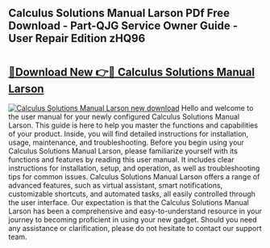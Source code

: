## Calculus Solutions Manual Larson PDf Free Download - Part-QJG Service Owner Guide - User Repair Edition zHQ96

# <h2><a href="http://bc44059.oget.top/?id=Calculus+Solutions+Manual+Larson">🔗Download New 👉🔴 Calculus Solutions Manual Larson</a></h2>

[![Calculus Solutions Manual Larson new download](https://i.imgur.com/5g1atiW.png)](http://bc44059.oget.top/?id=Calculus+Solutions+Manual+Larson)
Hello and welcome to the user manual for your newly configured Calculus Solutions Manual Larson. This guide is here to help you master the functions and capabilities of your product. Inside, you will find detailed instructions for installation, usage, maintenance, and troubleshooting. Before you begin using your Calculus Solutions Manual Larson, please familiarize yourself with its functions and features by reading this user manual. It includes clear instructions for installation, setup, and operation, as well as troubleshooting tips for common issues. Calculus Solutions Manual Larson offers a range of advanced features, such as virtual assistant, smart notifications, customizable shortcuts, and automated tasks, all easily controlled through the user interface. Our expectation is that the Calculus Solutions Manual Larson has been a comprehensive and easy-to-understand resource in your journey to becoming proficient in using your new gadget. Should you need any assistance or clarification, please do not hesitate to contact our support team.
